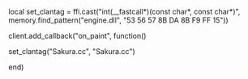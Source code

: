 local set_clantag = ffi.cast("int(__fastcall*)(const char*, const char*)", memory.find_pattern("engine.dll", "53 56 57 8B DA 8B F9 FF 15"))


client.add_callback("on_paint", function()


set_clantag("Sakura.cc", "Sakura.cc")


end)
